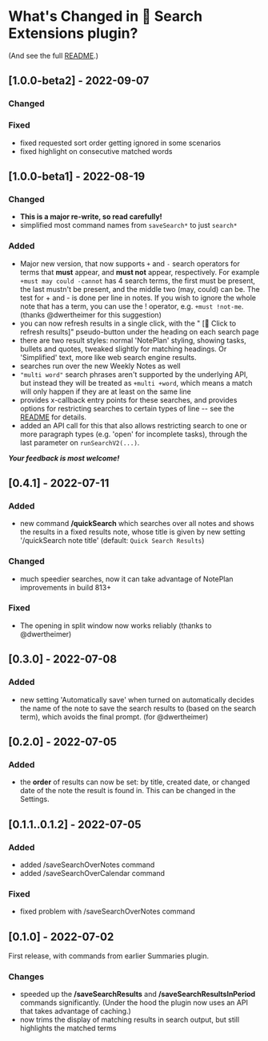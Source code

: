 # What's Changed in 🔎 Search Extensions plugin?
(And see the full [README](https://github.com/NotePlan/plugins/tree/main/jgclark.SearchExtensions).)
<!-- Main description: Allows searches to be saved and re-run, to use more powerful search operators, and be done over specified time periods. -->

## [1.0.0-beta2] - 2022-09-07
### Changed
### Fixed
- fixed requested sort order getting ignored in some scenarios
- fixed highlight on consecutive matched words

## [1.0.0-beta1] - 2022-08-19
### Changed
- **This is a major re-write, so read carefully!**
- simplified most command names from `saveSearch*` to just `search*`
### Added
- Major new version, that now supports `+` and `-` search operators for terms that **must** appear, and **must not** appear, respectively.  For example `+must may could -cannot` has 4 search terms, the first must be present, the last mustn't be present, and the middle two (may, could) can be.  The test for + and - is done per line in notes. If you wish to ignore the whole note that has a term, you can use the ! operator, e.g. `+must !not-me`. (thanks @dwertheimer for this suggestion)
- you can now refresh results in a single click, with the " [🔄 Click to refresh results]" pseudo-button under the heading on each search page
- there are two result styles: normal 'NotePlan' styling, showing tasks, bullets and quotes, tweaked slightly for matching headings. Or 'Simplified' text, more like web search engine results.
- searches run over the new Weekly Notes as well
- `"multi word"` search phrases aren't supported by the underlying API, but instead they will be treated as `+multi +word`, which means a match will only happen if they are at least on the same line
- provides x-callback entry points for these searches, and provides options for restricting searches to certain types of line -- see the [README](https://github.com/NotePlan/plugins/tree/main/jgclark.SearchExtensions) for details.
- added an API call for this that also allows restricting search to one or more paragraph types (e.g. 'open' for incomplete tasks), through the last parameter on `runSearchV2(...)`.

___Your feedback is most welcome!___

<!-- 
### Todo
- [ ] tidy up display in special case of matching H1
- [ ] go through TODOs in searchHelpers.js
- [ ] go through TODOs in saveSearch.js
- [ ] go through TODOs in saveSearchPeriod.js
- [x] why ""{\"noteFilename\":\"20210519.md\",\"line\":\"- KD #picture big tap but dripping one drop at a time. Arrow pointing to tap, showing it's not turned on far at all. -> openness to Holy Spirit\"}",` getting output as an empty bullet?
-->

<!--
## Notes on earlier private 0.5.0-beta series
**Notes for beta7** (2022-08-19):
- [x] simplify command names from `saveSearch*` to just `search*`
- [x] resolve API question about `multi word` search phrases -> not supported in API
  - [x] update README to reflect NP not supporting search phrases directly
  - [x] modify code to change `"multi word"` search phrases to `+multi +word` instead
- [x] make rendering smarter by not adding ==...== around existing ==...== (for @dwertheimer)
- [-] move some searchHelper functions to helpers/search

**Notes for beta6** (2022-08-08):
- [-] check edge case of hit in URL (e.g. [callback] in note 2022-02-70) -- failed to find cause
- [x] fix [release] finding an '(error)' title note (actually: 20210830)
- [x] decide whether to support showEmptyResults option still
- [x] fix [callback] case: end may 32/20, then end not 29/20, when no not term?
- [x] check to see if notInFolder param is working
- [x] update doc to reflect NP not supporting search phrases
- [x] tested /saveSearchCalendar
  - [x] can use button to repeat same note
  - [x] can use noteType parameter
  - [x] can cope with nil results
- [x] tested /saveSearchInPeriod
  - [x] new param on writeResults()
  - [x] filtering dates out OK
  - [x] will write sensible reduced title that can be re-used
  - [x] can use button to repeat same note
  - [x] can use noteType parameter(s)
  - [x] can cope with nil results
- [x] go through FIXMEs in searchHelpers.js
- [x] go through FIXMEs in saveSearch.js
- [x] go through FIXMEs in saveSearchPeriod.js

**Notes for beta5** (2022-08-06):
- [x] rewrite to use de-normalised main data structure part (noteAndLine vs noteAndLines)
- [x] fix when results are only found in 1 note
- [x] actually use the new simplifyRawContent() function, not just test it!
- [x] update plugin.json function parameters
- [x] tested /quickSearch
  - [x] basic user command
  - [x] can use button to repeat to same note
  - [x] can use single noteType parameter
  - [x] can use multiple noteType parameters
  - [x] can cope with nil results
- [x] tested /saveSearch
  - [x] basic user command
  - [x] writing to correct note title
  - [x] can use button to repeat same note
  - [x] can cope with nil results
  - [x] can use noteType parameter/s
- [x] tested /saveSearchNotes
  - [x] writing to correct note title
  - [x] can use button to repeat same note
  - [x] can cope with nil results
  - [x] can use noteType parameter/s

**Notes for beta4** (2022-07-30):
- [x] NP-style always start with the leading markdown
- [x] blockIDs are now removed via new simplifyRawContent() function
- [x] trimAndHighlightTermInLine() now supports multiple search terms

**Notes for beta3** (2022-07-26):
- still only really tested the /quickSearch command so far, but carried over most new logic to /saveSearchPeriod too
- added a "Style for search results" setting. This chooses the style to use:
  - Normal "NotePlan" styling, tweaked slightly for matching headings
  - Use "Simplified" text (like Google results)
- added support for un-grouped results (a simple list with appended date context or title)
- added support for highlighting search terms
 
**Notes for beta2** (2022-07-23):
- fixed ordering of result lines within a note
- added support for search strings using older `x AND y AND z` or `x OR y OR z` or `x, y, z` styles. (Note: you can't mix AND and OR style, as it's hard to then be clear what the right logic is. The newer syntax is clearer.)
- added support for `"multi word search terms"` -- though I now discover that NotePlan might not support this :-(

**Notes for beta1** (2022-07-22):
- I've only really tested the /quickSearch command so far
-->

## [0.4.1] - 2022-07-11
### Added
- new command **/quickSearch** which searches over all notes and shows the results in a fixed results note, whose title is given by new setting '/quickSearch note title' (default: `Quick Search Results`)
### Changed
- much speedier searches, now it can take advantage of NotePlan improvements in build 813+
### Fixed
- The opening in split window now works reliably (thanks to @dwertheimer)

## [0.3.0] - 2022-07-08
### Added
- new setting 'Automatically save' when turned on automatically decides the name of the note to save the search results to (based on the search term), which avoids the final prompt. (for @dwertheimer)

## [0.2.0] - 2022-07-05
### Added
- the **order** of results can now be set: by title, created date, or changed date of the note the result is found in. This can be changed in the Settings.

## [0.1.1..0.1.2] - 2022-07-05
### Added
- added /saveSearchOverNotes command
- added /saveSearchOverCalendar command
### Fixed
- fixed problem with /saveSearchOverNotes command

## [0.1.0] - 2022-07-02
First release, with commands from earlier Summaries plugin.
### Changes
- speeded up the **/saveSearchResults** and **/saveSearchResultsInPeriod** commands significantly. (Under the hood the plugin now uses an API that takes advantage of caching.)
- now trims the display of matching results in search output, but still highlights the matched terms

